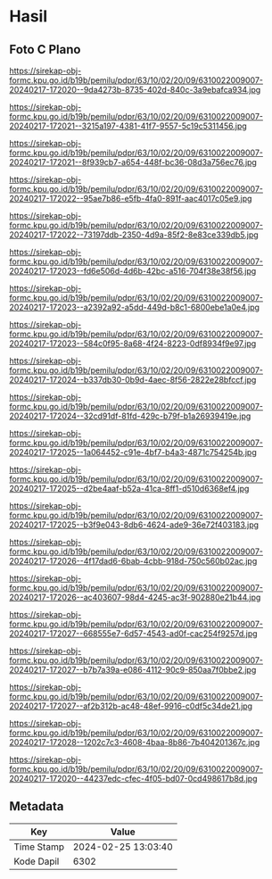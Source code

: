 # Hasil

## Foto C Plano

https://sirekap-obj-formc.kpu.go.id/b19b/pemilu/pdpr/63/10/02/20/09/6310022009007-20240217-172020--9da4273b-8735-402d-840c-3a9ebafca934.jpg

https://sirekap-obj-formc.kpu.go.id/b19b/pemilu/pdpr/63/10/02/20/09/6310022009007-20240217-172021--3215a197-4381-41f7-9557-5c19c5311456.jpg

https://sirekap-obj-formc.kpu.go.id/b19b/pemilu/pdpr/63/10/02/20/09/6310022009007-20240217-172021--8f939cb7-a654-448f-bc36-08d3a756ec76.jpg

https://sirekap-obj-formc.kpu.go.id/b19b/pemilu/pdpr/63/10/02/20/09/6310022009007-20240217-172022--95ae7b86-e5fb-4fa0-891f-aac4017c05e9.jpg

https://sirekap-obj-formc.kpu.go.id/b19b/pemilu/pdpr/63/10/02/20/09/6310022009007-20240217-172022--73197ddb-2350-4d9a-85f2-8e83ce339db5.jpg

https://sirekap-obj-formc.kpu.go.id/b19b/pemilu/pdpr/63/10/02/20/09/6310022009007-20240217-172023--fd6e506d-4d6b-42bc-a516-704f38e38f56.jpg

https://sirekap-obj-formc.kpu.go.id/b19b/pemilu/pdpr/63/10/02/20/09/6310022009007-20240217-172023--a2392a92-a5dd-449d-b8c1-6800ebe1a0e4.jpg

https://sirekap-obj-formc.kpu.go.id/b19b/pemilu/pdpr/63/10/02/20/09/6310022009007-20240217-172023--584c0f95-8a68-4f24-8223-0df8934f9e97.jpg

https://sirekap-obj-formc.kpu.go.id/b19b/pemilu/pdpr/63/10/02/20/09/6310022009007-20240217-172024--b337db30-0b9d-4aec-8f56-2822e28bfccf.jpg

https://sirekap-obj-formc.kpu.go.id/b19b/pemilu/pdpr/63/10/02/20/09/6310022009007-20240217-172024--32cd91df-81fd-429c-b79f-b1a26939419e.jpg

https://sirekap-obj-formc.kpu.go.id/b19b/pemilu/pdpr/63/10/02/20/09/6310022009007-20240217-172025--1a064452-c91e-4bf7-b4a3-4871c754254b.jpg

https://sirekap-obj-formc.kpu.go.id/b19b/pemilu/pdpr/63/10/02/20/09/6310022009007-20240217-172025--d2be4aaf-b52a-41ca-8ff1-d510d6368ef4.jpg

https://sirekap-obj-formc.kpu.go.id/b19b/pemilu/pdpr/63/10/02/20/09/6310022009007-20240217-172025--b3f9e043-8db6-4624-ade9-36e72f403183.jpg

https://sirekap-obj-formc.kpu.go.id/b19b/pemilu/pdpr/63/10/02/20/09/6310022009007-20240217-172026--4f17dad6-6bab-4cbb-918d-750c560b02ac.jpg

https://sirekap-obj-formc.kpu.go.id/b19b/pemilu/pdpr/63/10/02/20/09/6310022009007-20240217-172026--ac403607-98d4-4245-ac3f-902880e21b44.jpg

https://sirekap-obj-formc.kpu.go.id/b19b/pemilu/pdpr/63/10/02/20/09/6310022009007-20240217-172027--668555e7-6d57-4543-ad0f-cac254f9257d.jpg

https://sirekap-obj-formc.kpu.go.id/b19b/pemilu/pdpr/63/10/02/20/09/6310022009007-20240217-172027--b7b7a39a-e086-4112-90c9-850aa7f0bbe2.jpg

https://sirekap-obj-formc.kpu.go.id/b19b/pemilu/pdpr/63/10/02/20/09/6310022009007-20240217-172027--af2b312b-ac48-48ef-9916-c0df5c34de21.jpg

https://sirekap-obj-formc.kpu.go.id/b19b/pemilu/pdpr/63/10/02/20/09/6310022009007-20240217-172028--1202c7c3-4608-4baa-8b86-7b404201367c.jpg

https://sirekap-obj-formc.kpu.go.id/b19b/pemilu/pdpr/63/10/02/20/09/6310022009007-20240217-172020--44237edc-cfec-4f05-bd07-0cd498617b8d.jpg


## Metadata

| Key        | Value               |
| ---------- | ------------------- |
| Time Stamp | 2024-02-25 13:03:40 |
| Kode Dapil | 6302                |



